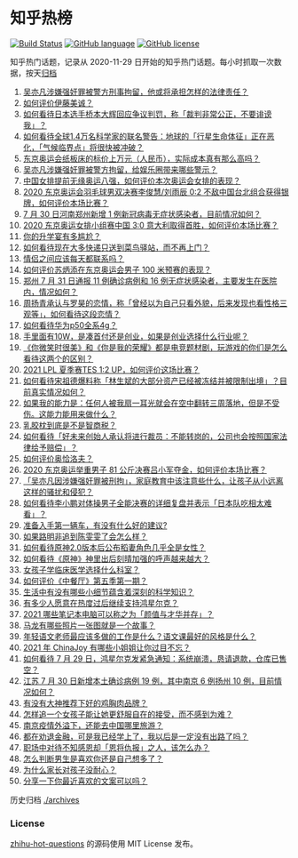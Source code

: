 # 知乎热榜
[![Build Status](https://github.com/ToWeLong/zhihu-hot-questions/workflows/CI/badge.svg)](https://github.com/ToWeLong/zhihu-hot-questions/actions)
[![GitHub language](https://img.shields.io/badge/language-golang-orange.svg)](https://golang.org/)
[![GitHub license](https://img.shields.io/github/license/ToWeLong/zhihu-hot-questions)](https://github.com/ToWeLong/zhihu-hot-questions/blob/main/LICENSE)

知乎热门话题，记录从 2020-11-29 日开始的知乎热门话题。每小时抓取一次数据，按天[归档](./archives)

<!-- BEGIN -->

1. [吴亦凡涉嫌强奸罪被警方刑事拘留，他或将承担怎样的法律责任？](https://www.zhihu.com/question/476402372)
1. [如何评价伊藤美诚？](https://www.zhihu.com/question/301233410)
1. [如何看待日本选手桥本大辉回应争议判罚，称「裁判非常公正，不要诽谤我」？](https://www.zhihu.com/question/476259609)
1. [如何看待全球1.4万名科学家的联名警告：地球的「行星生命体征」正在恶化，「气候临界点」将很快被冲破？](https://www.zhihu.com/question/475867319)
1. [东京奥运会纸板床的标价上万元（人民币），实际成本真有那么高吗？](https://www.zhihu.com/question/475301096)
1. [吴亦凡涉嫌强奸罪被警方拘留，给娱乐圈带来哪些警示？](https://www.zhihu.com/question/476403288)
1. [中国女排提前无缘奥运八强，如何评价本次奥运会女排的表现？](https://www.zhihu.com/question/476309245)
1. [2020 东京奥运会羽毛球男双决赛李俊慧/刘雨辰 0:2 不敌中国台北组合获得银牌，如何评价本场比赛？](https://www.zhihu.com/question/476375411)
1. [7 月 30 日河南郑州新增 1 例新冠病毒无症状感染者，目前情况如何？](https://www.zhihu.com/question/476238434)
1. [2020 东京奥运女排小组赛中国 3:0 意大利取得首胜，如何评价本场比赛？](https://www.zhihu.com/question/476388950)
1. [你的升学宴有多尴尬？](https://www.zhihu.com/question/293226791)
1. [如何看待现在大多快递只送到菜鸟驿站，而不再上门？](https://www.zhihu.com/question/271189879)
1. [情侣之间应该每天都联系吗？](https://www.zhihu.com/question/447408356)
1. [如何评价苏炳添在东京奥运会男子 100 米预赛的表现？](https://www.zhihu.com/question/476364116)
1. [郑州 7 月 31 日通报 11 例确诊病例和 16 例无症状感染者，主要发生在医院内，情况如何？](https://www.zhihu.com/question/476384303)
1. [周扬青承认与罗昊的恋情，称「曾经以为自己只看外貌，后来发现也看性格三观等」，如何看待这段恋情？](https://www.zhihu.com/question/476275195)
1. [如何看待华为p50全系4g？](https://www.zhihu.com/question/475918228)
1. [手里面有10W，是凑首付还是创业，如果是创业选择什么行业呢？](https://www.zhihu.com/question/470204344)
1. [《你微笑时很美》和《你是我的荣耀》都是电竞题材剧，玩游戏的你们是怎么看待这两个的区别？](https://www.zhihu.com/question/475198741)
1. [2021 LPL 夏季赛TES 1:2 UP，如何评价这场比赛？](https://www.zhihu.com/question/476332362)
1. [如何看待宋祖德爆料称「林生斌的大部分资产已经被冻结并被限制出境」？目前真实情况如何？](https://www.zhihu.com/question/475884091)
1. [如果我的能力是：任何人被我扇一耳光就会在空中翻转三周落地，但是不受伤。这能力能用来做什么？](https://www.zhihu.com/question/475796319)
1. [乳胶枕到底是不是智商税？](https://www.zhihu.com/question/419436850)
1. [如何看待「好未来创始人承认将进行裁员：不能转岗的，公司也会按照国家法律给予赔偿」？](https://www.zhihu.com/question/476043703)
1. [如何评价奥恰洛夫？](https://www.zhihu.com/question/56063003)
1. [2020 东京奥运举重男子 81 公斤决赛吕小军夺金，如何评价本场比赛？](https://www.zhihu.com/question/476308249)
1. [「吴亦凡因涉嫌强奸罪被刑拘」，家庭教育中该注意些什么，让孩子从小远离这样的骚扰和侵犯？](https://www.zhihu.com/question/473322713)
1. [如何看待李小鹏对体操男子全能决赛的详细复盘并表示「日本队吃相太难看」？](https://www.zhihu.com/question/476106089)
1. [准备入手第一辆车，有没有什么好的建议?](https://www.zhihu.com/question/378869694)
1. [如果路明非追到陈雯雯了会怎么样？](https://www.zhihu.com/question/470183836)
1. [如何看待原神2.0版本后公布稻妻角色几乎全是女性？](https://www.zhihu.com/question/474095484)
1. [如何看待《原神》神里出后刻晴加强的呼声越来越大？](https://www.zhihu.com/question/475370579)
1. [女孩子学临床医学选择什么科室？](https://www.zhihu.com/question/457985759)
1. [如何评价《中餐厅》第五季第一期？](https://www.zhihu.com/question/476136132)
1. [生活中有没有哪些小细节蕴含着深刻的科学知识？](https://www.zhihu.com/question/62187751)
1. [有多少人愿意在热度过后继续支持鸿星尔克？](https://www.zhihu.com/question/475165610)
1. [2021 哪些笔记本电脑可以称之为「颜值与才华并存」？](https://www.zhihu.com/question/476065161)
1. [马龙有哪些照片一张图就是一个故事？](https://www.zhihu.com/question/64779332)
1. [年轻语文老师最应该多做的工作是什么？语文课最好的风格是什么？](https://www.zhihu.com/question/22151950)
1. [2021 年 ChinaJoy 有哪些小姐姐让你过目不忘？](https://www.zhihu.com/question/475809233)
1. [如何看待 7 月 29 日，鸿星尔克发紧急通知：系统崩溃，恳请退款，仓库已售空？](https://www.zhihu.com/question/475821906)
1. [江苏 7 月 30 日新增本土确诊病例 19 例，其中南京 6 例扬州 10 例，目前情况如何？](https://www.zhihu.com/question/476234439)
1. [有没有大神推荐下好的鸡胸肉品牌？](https://www.zhihu.com/question/441358169)
1. [怎样追一个女孩子能让她更舒服自在的接受，而不感到为难？](https://www.zhihu.com/question/307728254)
1. [南京疫情外溢下，还能去中国哪里旅游？](https://www.zhihu.com/question/475324384)
1. [都在劝退金融，可是我已经学上了，我以后是一定没有出路了吗？](https://www.zhihu.com/question/446100938)
1. [职场中对待不知感恩却「恩将仇报」之人，该怎么办？](https://www.zhihu.com/question/474832564)
1. [怎么判断男生是喜欢你还是自己想多了？](https://www.zhihu.com/question/357688189)
1. [为什么家长对孩子没耐心？](https://www.zhihu.com/question/465928647)
1. [分享一下你最近喜欢的文案可以吗？](https://www.zhihu.com/question/475699894)

<!-- END -->

历史归档 [./archives](./archives)


### License
[zhihu-hot-questions](https://github.com/towelong/zhihu-hot-questions) 的源码使用 MIT License 发布。